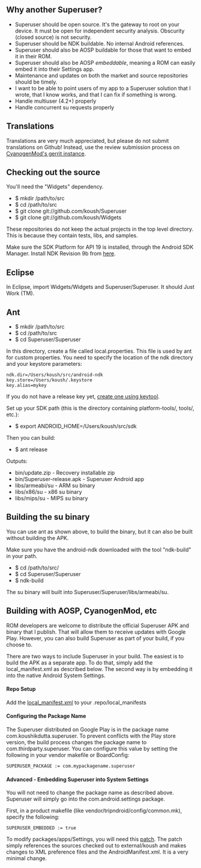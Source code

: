 ## Why another Superuser?
* Superuser should be open source. It's the gateway to root on your device. It must be open for independent security analysis. Obscurity (closed source) is not security.
* Superuser should be NDK buildable. No internal Android references.
* Superuser should also be AOSP buildable for those that want to embed it in their ROM.
* Superuser should also be AOSP _embeddable_, meaning a ROM can easily embed it into their Settings app.
* Maintenance and updates on both the market and source repositories should be timely.
* I want to be able to point users of my app to a Superuser solution that I wrote, that I know works, and that I can fix if something is wrong.
* Handle multiuser (4.2+) properly
* Handle concurrent su requests properly

## Translations

Translations are very much appreciated, but please do not submit translations on Github! Instead, use the review submission process on [CyanogenMod's gerrit instance](http://review.cyanogenmod.org/#/q/status:open,n,z).



## Checking out the source

You'll need the "Widgets" dependency.

* $ mkdir /path/to/src
* $ cd /path/to/src
* $ git clone git://github.com/koush/Superuser
* $ git clone git://github.com/koush/Widgets

These repositories do not keep the actual projects in the top level directory.
This is because they contain tests, libs, and samples.

Make sure the SDK Platform for API 19 is installed, through the Android SDK Manager.  Install NDK Revision 9b from [here](http://developer.android.com/tools/sdk/ndk/index.html).

## Eclipse

In Eclipse, import Widgets/Widgets and Superuser/Superuser. It should Just Work (TM).

## Ant

* $ mkdir /path/to/src
* $ cd /path/to/src
* $ cd Superuser/Superuser

In this directory, create a file called local.properties. This file is used by ant for custom properties. You need to specify the location of the ndk directory and your keystore parameters:

```
ndk.dir=/Users/koush/src/android-ndk
key.store=/Users/koush/.keystore
key.alias=mykey
```

If you do not have a release key yet, [create one using keytool](http://developer.android.com/tools/publishing/app-signing.html).

Set up your SDK path (this is the directory containing platform-tools/, tools/, etc.):

* $ export ANDROID_HOME=/Users/koush/src/sdk

Then you can build:

* $ ant release

Outputs:
* bin/update.zip - Recovery installable zip
* bin/Superuser-release.apk - Superuser Android app
* libs/armeabi/su - ARM su binary
* libs/x86/su - x86 su binary
* libs/mips/su - MIPS su binary

## Building the su binary

You can use ant as shown above, to build the binary, but it can also be built without building the APK.

Make sure you have the android-ndk downloaded with the tool "ndk-build" in your path.

* $ cd /path/to/src/
* $ cd Superuser/Superuser
* $ ndk-build

The su binary will built into Superuser/Superuser/libs/armeabi/su.



## Building with AOSP, CyanogenMod, etc

ROM developers are welcome to distribute the official Superuser APK and binary that I publish. That will
allow them to receive updates with Google Play. However, you can also build Superuser as part of your
build, if you choose to.

There are two ways to include Superuser in your build. The easiest is to build the APK as a separate app.
To do that, simply add the local_manifest.xml as described below. The second way is by embedding it
into the native Android System Settings.

#### Repo Setup
Add the [local_manifest.xml](https://github.com/koush/Superuser/blob/master/local_manifest.xml) to your .repo/local_manifests

#### Configuring the Package Name
The Superuser distributed on Google Play is in the package name com.koushikdutta.superuser.
To prevent conflicts with the Play store version, the build process changes the package
name to com.thirdparty.superuser. You can configure this value by setting the following
in your vendor makefile or BoardConfig:

```
SUPERUSER_PACKAGE := com.mypackagename.superuser
```

#### Advanced - Embedding Superuser into System Settings

You will not need to change the package name as described above. Superuser will simply go
into the com.android.settings package.

First, in a product makefile (like vendor/tripndroid/config/common.mk), specify the following:

```
SUPERUSER_EMBEDDED := true
```

To modify packages/apps/Settings, you will need this [patch](http://review.cyanogenmod.org/#/c/32957/2//COMMIT_MSG,unified).
The patch simply references the sources checked out to external/koush and makes changes
to XML preference files and the AndroidManifest.xml. It is a very minimal change.

